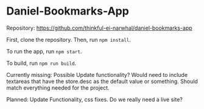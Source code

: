 # Daniel-Bookmarks-App

Repository: https://github.com/thinkful-ei-narwhal/daniel-bookmarks-app

First, clone the repository.  Then, run `npm install`.

To run the app, run `npm start`.

To build, run `npm run build`.

Currently missing: Possible Update functionality?  Would need to include textareas that have the store.desc as the default value or something.  Should match everything needed for the project.

Planned: Update Functionality, css fixes.  Do we really need a live site?
